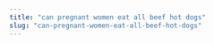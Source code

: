```yaml
---
title: "can pregnant women eat all beef hot dogs"
slug: "can-pregnant-women-eat-all-beef-hot-dogs"
---
```



